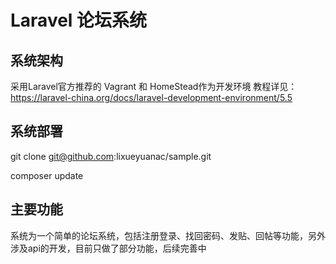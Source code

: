 # Laravel 论坛系统

## 系统架构
采用Laravel官方推荐的 Vagrant 和 HomeStead作为开发环境
教程详见：https://laravel-china.org/docs/laravel-development-environment/5.5

## 系统部署

git clone git@github.com:lixueyuanac/sample.git

composer update

## 主要功能

系统为一个简单的论坛系统，包括注册登录、找回密码、发贴、回帖等功能，另外涉及api的开发，目前只做了部分功能，后续完善中


